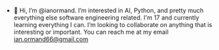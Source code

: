 - 👋 Hi, I’m @ianormand. I’m interested in AI, Python, and pretty much everything else software engineering related. I'm 17 and currently learning everything I can. I’m looking to collaborate on anything that is interesting or important. You can reach me at my email ian.ormand66@gmail.com


<!---
ianormand/ianormand is a ✨ special ✨ repository because its `README.md` (this file) appears on your GitHub profile.
You can click the Preview link to take a look at your changes.
--->
